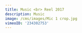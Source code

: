 ```yaml
---
title: Music <br> Reel 2017
description: Music
image: /cms/images/Mic 1 crop.jpg
vimeoID: '234302753'
---
```






















